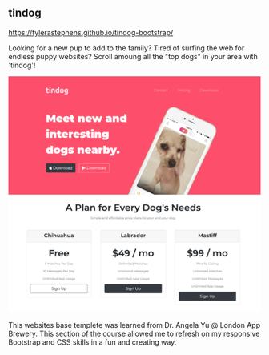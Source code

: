## tindog
https://tylerastephens.github.io/tindog-bootstrap/

Looking for a new pup to add to the family? Tired of surfing the web for endless puppy websites? 
Scroll amoung all the "top dogs" in your area with 'tindog'!

![alt text](https://github.com/TylerAStephens/tindog-bootstrap/blob/master/images/tindog-ss1.png)
![alt text](images/tindog-ss2.png)

This websites base templete was learned from Dr. Angela Yu @ London App Brewery. This section of the course allowed me to refresh on my responsive Bootstrap and CSS skills in a fun and creating way. 

